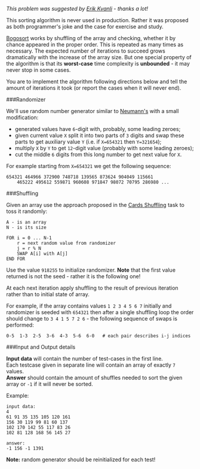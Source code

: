 *This problem was suggested by [Erik Kvanli](../user_profile/erikkvanli) - thanks a lot!*

This sorting algorithm is never used in production. Rather it was proposed as both programmer's joke and the case for
exercise and study.

[Bogosort](http://en.wikipedia.org/wiki/Bogosort) works by shuffling of the array and checking, whether it by chance
appeared in the proper order. This is repeated as many times as necessary. The expected number of iterations to
succeed grows dramatically with the increase of the array size. But one special property of the algorithm is
that its **worst-case** time complexity is **unbounded** - it may never stop in some cases.

You are to implement the algorithm following directions below and tell the amount of iterations it took (or report the
cases when it will never end).

###Randomizer

We'll use random number generator similar to [Neumann's](neumanns-random-generator) with a small modification:

- generated values have `6`-digit with, probably, some leading zeroes;
- given current value `X` split it into two parts of `3` digits and swap these parts to get auxiliary value `Y`
	(i.e. if `X=654321` then `Y=321654`);
- multiply `X` by `Y` to get `12`-digit value (probably with some leading zeroes);
- cut the middle `6` digits from this long number to get next value for `X`.

For example starting from `X=654321` we get the following sequence:

	654321 464966 372900 748718 139565 873624 904049 115661
		465222 495612 559871 960608 971847 98072 70795 286980 ...

###Shuffling

Given an array use the approach proposed in the [Cards Shuffling](./cards-shuffling) task to toss it randomly:

    A - is an array
	N - is its size
	
	FOR i = 0 ... N-1
	    r = next random value from randomizer
		j = r % N
		SWAP A[i] with A[j]
	END FOR

Use the value `918255` to initialize randomizer. **Note** that the first value returned is not the seed - rather it
is the following one!

At each next iteration apply shuffling to the result of previous iteration rather than to initial state of array.

For example, if the array contains values `1 2 3 4 5 6 7` initially and randomizer is seeded with `654321` then
after a single shuffling loop the order should change to `3 4 1 5 7 2 6` - the following sequence of swaps is
performed:

    0-5  1-3  2-5  3-6  4-3  5-6  6-0   # each pair describes i-j indices

###Input and Output details

**Input data** will contain the number of test-cases in the first line.  
Each testcase given in separate line will contain an array of exactly `7` values.  
**Answer** should contain the amount of shuffles needed to sort the given array or `-1` if it will never be sorted.

Example:

	input data:
	4
	61 91 35 135 105 120 161
	156 30 119 99 81 60 137
	102 170 142 55 117 83 26
	102 81 128 168 56 145 27
	
	answer:
	-1 156 -1 1391

**Note:** random generator should be reinitialized for each test!